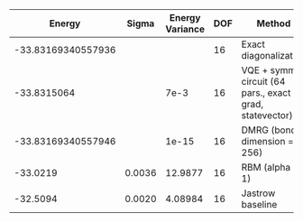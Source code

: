 | Energy             | Sigma   | Energy Variance   | DOF | Method                                                       | Data Repository |
|--------------------|---------|-------------------|-----|--------------------------------------------------------------|-----------------|
| -33.83169340557936 |         |                   | 16  | Exact diagonalization                                        |                 |
| -33.8315064        |         | 7e-3              | 16  | VQE + symm. circuit (64 pars., exact grad, statevector)      |                 |
| -33.83169340557946 |         | 1e-15             | 16  | DMRG (bond dimension = 256)                                  |                 |
| -33.0219           | 0.0036  | 12.9877           | 16  | RBM (alpha = 1)                                              |                 |
| -32.5094           | 0.0020  | 4.08984           | 16  | Jastrow baseline                                             |                 |
